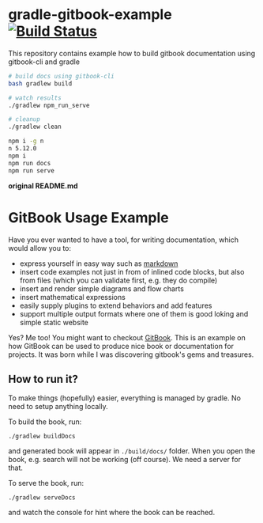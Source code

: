 # gradle-gitbook-example [![Build Status](https://travis-ci.org/daggerok/gradle-gitbook-example.svg?branch=master)](https://travis-ci.org/daggerok/gradle-gitbook-example)

This repository contains example how to build gitbook documentation using gitbook-cli and gradle

```bash
# build docs using gitbook-cli
bash gradlew build

# watch results
./gradlew npm_run_serve

# cleanup
./gradlew clean
```

```bash
npm i -g n
n 5.12.0
npm i
npm run docs
npm run serve
```

**original README.md**

# GitBook Usage Example

Have you ever wanted to have a tool, for writing documentation, which would allow you to:
* express yourself in easy way such as [markdown](http://en.wikipedia.org/wiki/Markdown)
* insert code examples not just in from of inlined code blocks, but also from files (which you can validate first, e.g. they do compile)
* insert and render simple diagrams and flow charts
* insert mathematical expressions
* easily supply plugins to extend behaviors and add features
* support multiple output formats where one of them is good loking and simple static website 

Yes? Me too! You might want to checkout [GitBook](https://github.com/GitbookIO/gitbook). 
This is an example on how GitBook can be used to produce nice book or documentation for projects. It was born while I was discovering gitbook's gems and treasures.

## How to run it?

To make things (hopefully) easier, everything is managed by gradle. No need to setup anything locally.

To build the book, run:

```
./gradlew buildDocs
```

and generated book will appear in `./build/docs/` folder. When you open the book, e.g. search will not be working (off course). We need a server for that.

To serve the book, run:

```
./gradlew serveDocs
```

and watch the console for hint where the book can be reached.
